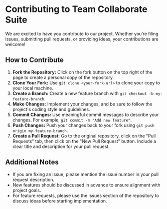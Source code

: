 # Contributing to Team Collaborate Suite

We are excited to have you contribute to our project. Whether you’re filing issues, submitting pull requests, or providing ideas, your contributions are welcome!

## How to Contribute
1. **Fork the Repository:** Click on the fork button on the top right of the page to create a personal copy of the repository.
2. **Clone Your Fork:** Use `git clone <your-fork-url>` to clone your copy to your local machine.
3. **Create a Branch:** Create a new feature branch with `git checkout -b my-feature-branch`.
4. **Make Changes:** Implement your changes, and be sure to follow the project's coding style and guidelines.
5. **Commit Changes:** Use meaningful commit messages to describe your changes. For example, `git commit -m "Add new feature"`.
6. **Push Changes:** Push your changes back to your fork using `git push origin my-feature-branch`.
7. **Create a Pull Request:** Go to the original repository, click on the "Pull Requests" tab, then click on the "New Pull Request" button. Include a clear title and description for your pull request.

## Additional Notes
- If you are fixing an issue, please mention the issue number in your pull request description.
- New features should be discussed in advance to ensure alignment with project goals.
- For feature requests, please use the issues section of the repository to discuss ideas before starting implementation.